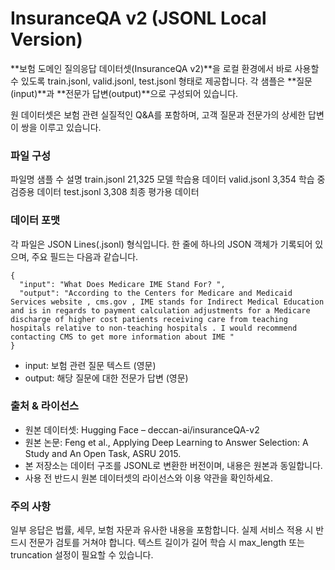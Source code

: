 # InsuranceQA v2 (JSONL Local Version)
**보험 도메인 질의응답 데이터셋(InsuranceQA v2)**을 로컬 환경에서 바로 사용할 수 있도록 train.jsonl, valid.jsonl, test.jsonl 형태로 제공합니다. 각 샘플은 **질문(input)**과 **전문가 답변(output)**으로 구성되어 있습니다.

원 데이터셋은 보험 관련 실질적인 Q&A를 포함하며, 고객 질문과 전문가의 상세한 답변이 쌍을 이루고 있습니다.

### 파일 구성
파일명	샘플 수	설명
train.jsonl	21,325	모델 학습용 데이터
valid.jsonl	3,354	학습 중 검증용 데이터
test.jsonl	3,308	최종 평가용 데이터

### 데이터 포맷
각 파일은 JSON Lines(.jsonl) 형식입니다. 한 줄에 하나의 JSON 객체가 기록되어 있으며, 주요 필드는 다음과 같습니다.

```
{
  "input": "What Does Medicare IME Stand For? ",
  "output": "According to the Centers for Medicare and Medicaid Services website , cms.gov , IME stands for Indirect Medical Education and is in regards to payment calculation adjustments for a Medicare discharge of higher cost patients receiving care from teaching hospitals relative to non-teaching hospitals . I would recommend contacting CMS to get more information about IME "
}
```
- input: 보험 관련 질문 텍스트 (영문)
- output: 해당 질문에 대한 전문가 답변 (영문)


### 출처 & 라이선스
- 원본 데이터셋: Hugging Face – deccan-ai/insuranceQA-v2
- 원본 논문: Feng et al., Applying Deep Learning to Answer Selection: A Study and An Open Task, ASRU 2015.
- 본 저장소는 데이터 구조를 JSONL로 변환한 버전이며, 내용은 원본과 동일합니다.
- 사용 전 반드시 원본 데이터셋의 라이선스와 이용 약관을 확인하세요.

### 주의 사항
일부 응답은 법률, 세무, 보험 자문과 유사한 내용을 포함합니다. 실제 서비스 적용 시 반드시 전문가 검토를 거쳐야 합니다.
텍스트 길이가 길어 학습 시 max_length 또는 truncation 설정이 필요할 수 있습니다.
